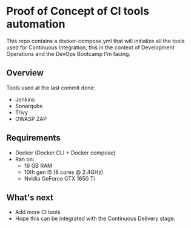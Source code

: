 # Proof of Concept of CI tools automation

This repo contains a docker-compose.yml that will initialize all the tools used for Continuous Integration, this in the context of Development Operations and the DevOps Bootcamp I'm facing.

## Overview

Tools used at the last commit done:
- Jenkins
- Sonarqube
- Trivy
- OWASP ZAP

## Requirements

- Docker (Docker CLI + Docker compose)
- Ran on:
  - 16 GB RAM
  - 10th gen I5 (8 cores @ 2.4GHz)
  - Nvidia GeForce GTX 1650 Ti

## What's next
- Add more CI tools
- Hope this can be integrated with the Continuous Delivery stage.
